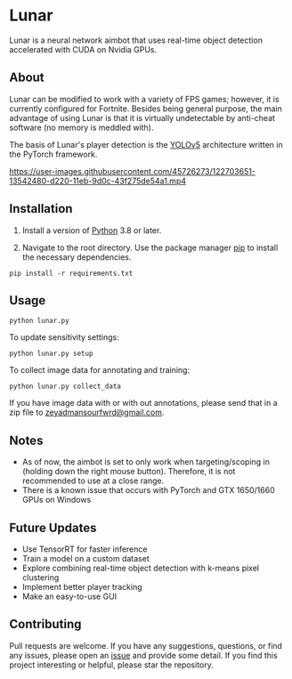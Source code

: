 # Lunar
Lunar is a neural network aimbot that uses real-time object detection accelerated with CUDA on Nvidia GPUs.

## About

Lunar can be modified to work with a variety of FPS games; however, it is currently configured for Fortnite. Besides being general purpose, the main advantage of using Lunar is that it is virtually undetectable by anti-cheat software (no memory is meddled with).

The basis of Lunar's player detection is the [YOLOv5](https://github.com/ultralytics/yolov5) architecture written in the PyTorch framework.

https://user-images.githubusercontent.com/45726273/122703651-13542480-d220-11eb-9d0c-43f275de54a1.mp4

## Installation

1. Install a version of [Python](https://www.python.org/downloads/) 3.8 or later.

2. Navigate to the root directory. Use the package manager [pip](https://pip.pypa.io/en/stable/) to install the necessary dependencies.

```
pip install -r requirements.txt
```

## Usage
```           
python lunar.py
```
To update sensitivity settings:
```           
python lunar.py setup
```
To collect image data for annotating and training:
```           
python lunar.py collect_data
```
If you have image data with or with out annotations, please send that in a zip file to [zeyadmansourfwrd@gmail.com](mailto:zeyadmansourfwrd@gmail.com).

## Notes
- As of now, the aimbot is set to only work when targeting/scoping in (holding down the right mouse button). Therefore, it is not recommended to use at a close range.
- There is a known issue that occurs with PyTorch and GTX 1650/1660 GPUs on Windows

## Future Updates
- Use TensorRT for faster inference
- Train a model on a custom dataset
- Explore combining real-time object detection with k-means pixel clustering
- Implement better player tracking
- Make an easy-to-use GUI

## Contributing
Pull requests are welcome. If you have any suggestions, questions, or find any issues, please open an [issue](https://github.com/zeyad-mansour/Lunar/issues) and provide some detail.
If you find this project interesting or helpful, please star the repository.
